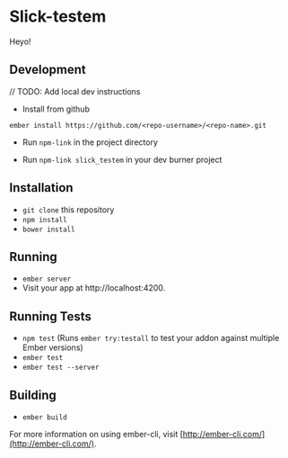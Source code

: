 # Slick-testem

Heyo!

## Development

// TODO: Add local dev instructions
* Install from github

```
ember install https://github.com/<repo-username>/<repo-name>.git
```

* Run `npm-link` in the project directory

* Run `npm-link slick_testem` in your dev burner project

## Installation

* `git clone` this repository
* `npm install`
* `bower install`

## Running

* `ember server`
* Visit your app at http://localhost:4200.

## Running Tests

* `npm test` (Runs `ember try:testall` to test your addon against multiple Ember versions)
* `ember test`
* `ember test --server`

## Building

* `ember build`

For more information on using ember-cli, visit [http://ember-cli.com/](http://ember-cli.com/).

